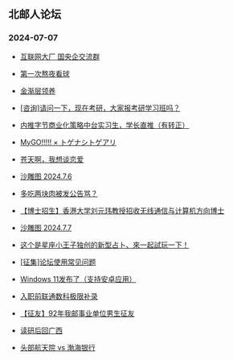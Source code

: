 ## 北邮人论坛 
### 2024-07-07

+ [互联网大厂 国央企交流群](https://bbs.byr.cn/article/WorkLife/1214626)

+ [第一次熬夜看球](https://bbs.byr.cn/article/Talking/6421453)

+ [金渐层领养](https://bbs.byr.cn/article/Pet/157625)

+ [[咨询]请问一下，现在考研，大家报考研学习班吗？](https://bbs.byr.cn/article/AimGraduate/1230305)

+ [内推字节商业化策略中台实习生，学长直推（有转正）](https://bbs.byr.cn/article/PMatBUPT/25706)

+ [MyGO!!!!! × トゲナシトゲアリ](https://bbs.byr.cn/article/Comic/633878)

+ [苍天啊，我想谈恋爱](https://bbs.byr.cn/article/Feeling/3204192)

+ [沙雕图 2024.7.6](https://bbs.byr.cn/article/Joke/731500)

+ [多吃两块肉被发公告骂？](https://bbs.byr.cn/article/Picture/3365003)

+ [【博士招生】香港大学刘元玮教授招收无线通信与计算机方向博士](https://bbs.byr.cn/article/GoAbroad/398038)

+ [沙雕图 2024.7.7](https://bbs.byr.cn/article/Joke/731513)

+ [这个是星座小王子独创的新型占卜、來一起試玩一下！](https://bbs.byr.cn/article/Constellations/465260)

+ [[征集]论坛使用常见问题](https://bbs.byr.cn/article/Talking/6421483)

+ [Windows 11发布了（支持安卓应用）](https://bbs.byr.cn/article/Windows/126876)

+ [入职前联通数科极限补录](https://bbs.byr.cn/article/Job/2214161)

+ [【征友】92年我邮事业单位男生征友](https://bbs.byr.cn/article/Friends/2054219)

+ [读研后回广西](https://bbs.byr.cn/article/Guangxi/144880)

+ [头部航天院 vs 渤海银行](https://bbs.byr.cn/article/Job/2185009)

